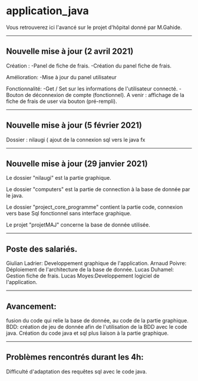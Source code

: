 # application_java
Vous retrouverez ici l'avancé sur le projet d'hôpital donné par M.Gahide.

---------------------------------------------------------------------------------------------------------------
Nouvelle mise à jour (2 avril 2021)
---------------------------------------------------------------------------------------------------------------

Création :
-Panel de fiche de frais.
-Création du panel fiche de frais.

Amélioration:
-Mise à jour du panel utilisateur

Fonctionnalité:
-Get / Set sur les informations de l'utilisateur connecté.
-Bouton de déconnexion de compte (fonctionnel).
A venir : affichage de la fiche de frais de user via bouton (pré-rempli).

---------------------------------------------------------------------------------------------------------------
Nouvelle mise à jour (5 février 2021)
---------------------------------------------------------------------------------------------------------------

Dossier : nilaugi ( ajout de la connexion sql vers le java fx


---------------------------------------------------------------------------------------------------------------
Nouvelle mise à jour (29 janvier 2021)
---------------------------------------------------------------------------------------------------------------

Le dossier "nilaugi" est la partie graphique. 

Le dossier "computers" est la partie de connection à la base de donnée par le java.

Le dossier "project_core_programme" contient la partie code, connexion vers base Sql fonctionnel sans interface graphique.

Le projet "projetMAJ" concerne la base de donnée utilisée.

---------------------------------------------------------------------------------------------------------------
Poste des salariés.
---------------------------------------------------------------------------------------------------------------
Giulian Ladrier: Developpement graphique de l'application.
Arnaud Poivre: Déploiement de l'architecture de la base de donnée.
Lucas Duhamel: Gestion fiche de frais.
Lucas Moyes:Developpement logiciel de l'application.

---------------------------------------------------------------------------------------------------------------
Avancement: 
---------------------------------------------------------------------------------------------------------------
fusion du code qui relie la base de donnée, au code de la partie graphique.
BDD: création de jeu de donnée afin de l'utilisation de la BDD avec le code java.
Création du code java et sql plus liaison à la partie graphique.

---------------------------------------------------------------------------------------------------------------
Problèmes rencontrés durant les 4h:
---------------------------------------------------------------------------------------------------------------
Difficulté d'adaptation des requêtes sql avec le code java.
